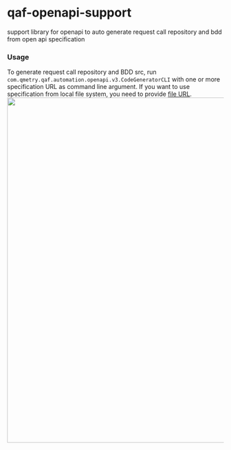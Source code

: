 # qaf-openapi-support
support library for openapi to auto generate request call repository and bdd from open api specification

### Usage


To generate request call repository and BDD src, run `com.qmetry.qaf.automation.openapi.v3.CodeGeneratorCLI` with one or more specification URL as command line argument. If you want to use specification from local file system, you need to provide [file URL](https://en.wikipedia.org/wiki/File_URI_scheme).
<img src="https://user-images.githubusercontent.com/110619/153110503-35842bec-b955-494b-a1ee-38d88e164225.gif" width="800">
